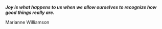 _**Joy is what happens to us when we allow ourselves to recognize how good things really are.**_

Marianne Williamson